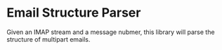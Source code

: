 # Email Structure Parser
Given an IMAP stream and a message nubmer, this library will parse the 
structure of multipart emails.
